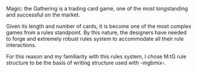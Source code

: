 Magic: the Gathering is a trading card game, one of the most longstanding and successful on the market. 

Given its length and number of cards, it is become one of the most complex games from a rules standpoint. By this nature, the designers have needed to forge and extremely robust rules system to accommodate all their rule interactions. 

For this reason and my familiarity with this rules system, I chose M:tG rule structure to be the basis of writing structure used with -mgbmix-.

